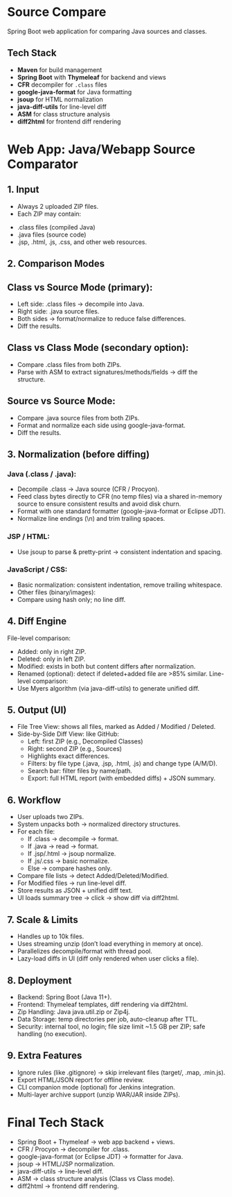# Source Compare

Spring Boot web application for comparing Java sources and classes.

## Tech Stack

- **Maven** for build management
- **Spring Boot** with **Thymeleaf** for backend and views
- **CFR** decompiler for `.class` files
- **google-java-format** for Java formatting
- **jsoup** for HTML normalization
- **java-diff-utils** for line-level diff
- **ASM** for class structure analysis
- **diff2html** for frontend diff rendering

# Web App: Java/Webapp Source Comparator

## 1. Input

- Always 2 uploaded ZIP files.
- Each ZIP may contain:

+ .class files (compiled Java)
+ .java files (source code)
+ .jsp, .html, .js, .css, and other web resources.

## 2. Comparison Modes

## Class vs Source Mode (primary):

- Left side: .class files → decompile into Java.
- Right side: .java source files.
- Both sides → format/normalize to reduce false differences.
- Diff the results.

## Class vs Class Mode (secondary option):

- Compare .class files from both ZIPs.
- Parse with ASM to extract signatures/methods/fields → diff the structure.

## Source vs Source Mode:

- Compare .java source files from both ZIPs.
- Format and normalize each side using google-java-format.
- Diff the results.

## 3. Normalization (before diffing)

### Java (.class / .java):

- Decompile .class → Java source (CFR / Procyon).
- Feed class bytes directly to CFR (no temp files) via a shared in-memory source to ensure consistent results and avoid disk churn.
- Format with one standard formatter (google-java-format or Eclipse JDT).
- Normalize line endings (\n) and trim trailing spaces.

### JSP / HTML:

- Use jsoup to parse & pretty-print → consistent indentation and spacing.

### JavaScript / CSS:

- Basic normalization: consistent indentation, remove trailing whitespace.
- Other files (binary/images):
- Compare using hash only; no line diff.

## 4. Diff Engine

File-level comparison:

- Added: only in right ZIP.
- Deleted: only in left ZIP.
- Modified: exists in both but content differs after normalization.
- Renamed (optional): detect if deleted+added file are >85% similar.
  Line-level comparison:
- Use Myers algorithm (via java-diff-utils) to generate unified diff.

## 5. Output (UI)

- File Tree View: shows all files, marked as Added / Modified / Deleted.
- Side-by-Side Diff View: like GitHub:
    + Left: first ZIP (e.g., Decompiled Classes)
    + Right: second ZIP (e.g., Sources)
    + Highlights exact differences.
    + Filters: by file type (.java, .jsp, .html, .js) and change type (A/M/D).
    + Search bar: filter files by name/path.
    + Export: full HTML report (with embedded diffs) + JSON summary.

## 6. Workflow

- User uploads two ZIPs.
- System unpacks both → normalized directory structures.
- For each file:
    + If .class → decompile → format.
    + If .java → read → format.
    + If .jsp/.html → jsoup normalize.
    + If .js/.css → basic normalize.
    + Else → compare hashes only.
- Compare file lists → detect Added/Deleted/Modified.
- For Modified files → run line-level diff.
- Store results as JSON + unified diff text.
- UI loads summary tree → click → show diff via diff2html.

## 7. Scale & Limits

- Handles up to 10k files.
- Uses streaming unzip (don’t load everything in memory at once).
- Parallelizes decompile/format with thread pool.
- Lazy-load diffs in UI (diff only rendered when user clicks a file).

## 8. Deployment

- Backend: Spring Boot (Java 11+).
- Frontend: Thymeleaf templates, diff rendering via diff2html.
- Zip Handling: Java java.util.zip or Zip4j.
- Data Storage: temp directories per job, auto-cleanup after TTL.
- Security: internal tool, no login; file size limit ~1.5 GB per ZIP; safe handling (no execution).

## 9. Extra Features

- Ignore rules (like .gitignore) → skip irrelevant files (target/, .map, .min.js).
- Export HTML/JSON report for offline review.
- CLI companion mode (optional) for Jenkins integration.
- Multi-layer archive support (unzip WAR/JAR inside ZIPs).

# Final Tech Stack

- Spring Boot + Thymeleaf → web app backend + views.
- CFR / Procyon → decompiler for .class.
- google-java-format (or Eclipse JDT) → formatter for Java.
- jsoup → HTML/JSP normalization.
- java-diff-utils → line-level diff.
- ASM → class structure analysis (Class vs Class mode).
- diff2html → frontend diff rendering.
